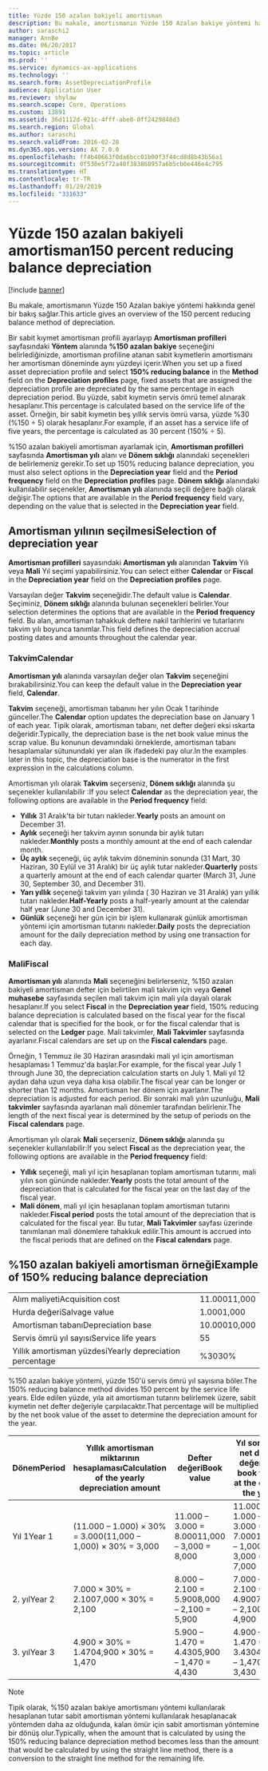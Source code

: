 ```yaml
---
title: Yüzde 150 azalan bakiyeli amortisman
description: Bu makale, amortismanın Yüzde 150 Azalan bakiye yöntemi hakkında genel bir bakış sağlar.
author: saraschi2
manager: AnnBe
ms.date: 06/20/2017
ms.topic: article
ms.prod: ''
ms.service: dynamics-ax-applications
ms.technology: ''
ms.search.form: AssetDepreciationProfile
audience: Application User
ms.reviewer: shylaw
ms.search.scope: Core, Operations
ms.custom: 13891
ms.assetid: 36d1112d-921c-4fff-abe0-0ff2429848d3
ms.search.region: Global
ms.author: saraschi
ms.search.validFrom: 2016-02-28
ms.dyn365.ops.version: AX 7.0.0
ms.openlocfilehash: ff4b40663f0da6bcc01b00f3f44cd8d8b43b56a1
ms.sourcegitcommit: 0f530e5f72a40f383868957a6b5cb0e446e4c795
ms.translationtype: HT
ms.contentlocale: tr-TR
ms.lasthandoff: 01/29/2019
ms.locfileid: "331633"
---
```

# <a name="150-percent-reducing-balance-depreciation"></a><span data-ttu-id="71e23-103">Yüzde 150 azalan bakiyeli amortisman</span><span class="sxs-lookup"><span data-stu-id="71e23-103">150 percent reducing balance depreciation</span></span>

[!include [banner](../includes/banner.md)]

<span data-ttu-id="71e23-104">Bu makale, amortismanın Yüzde 150 Azalan bakiye yöntemi hakkında genel bir bakış sağlar.</span><span class="sxs-lookup"><span data-stu-id="71e23-104">This article gives an overview of the 150 percent reducing balance method of depreciation.</span></span>

<span data-ttu-id="71e23-105">Bir sabit kıymet amortisman profili ayarlayıp **Amortisman profilleri** sayfasındaki **Yöntem** alanında **%150 azalan bakiye** seçeneğini belirlediğinizde, amortisman profiline atanan sabit kıymetlerin amortismanı her amortisman döneminde aynı yüzdeyi içerir.</span><span class="sxs-lookup"><span data-stu-id="71e23-105">When you set up a fixed asset depreciation profile and select **150% reducing balance** in the **Method** field on the **Depreciation profiles** page, fixed assets that are assigned the depreciation profile are depreciated by the same percentage in each depreciation period.</span></span> <span data-ttu-id="71e23-106">Bu yüzde, sabit kıymetin servis ömrü temel alınarak hesaplanır.</span><span class="sxs-lookup"><span data-stu-id="71e23-106">This percentage is calculated based on the service life of the asset.</span></span> <span data-ttu-id="71e23-107">Örneğin, bir sabit kıymetin beş yıllık servis ömrü varsa, yüzde %30 (%150 ÷ 5) olarak hesaplanır.</span><span class="sxs-lookup"><span data-stu-id="71e23-107">For example, if an asset has a service life of five years, the percentage is calculated as 30 percent (150% ÷ 5).</span></span> 

<span data-ttu-id="71e23-108">%150 azalan bakiyeli amortisman ayarlamak için, **Amortisman profilleri** sayfasında **Amortisman yılı** alanı ve **Dönem sıklığı** alanındaki seçenekleri de belirlemeniz gerekir.</span><span class="sxs-lookup"><span data-stu-id="71e23-108">To set up 150% reducing balance depreciation, you must also select options in the **Depreciation year** field and the **Period frequency** field on the **Depreciation profiles** page.</span></span> <span data-ttu-id="71e23-109">**Dönem sıklığı** alanındaki kullanılabilir seçenekler, **Amortisman yılı** alanında seçili değere bağlı olarak değişir.</span><span class="sxs-lookup"><span data-stu-id="71e23-109">The options that are available in the **Period frequency** field vary, depending on the value that is selected in the **Depreciation year** field.</span></span>

## <a name="selection-of-depreciation-year"></a><span data-ttu-id="71e23-110">Amortisman yılının seçilmesi</span><span class="sxs-lookup"><span data-stu-id="71e23-110">Selection of depreciation year</span></span>
<span data-ttu-id="71e23-111">**Amortisman profilleri** sayasındaki **Amortisman yılı** alanından **Takvim** Yılı veya **Mali** Yıl seçimi yapabilirsiniz.</span><span class="sxs-lookup"><span data-stu-id="71e23-111">You can select either **Calendar** or **Fiscal** in the **Depreciation year** field on the **Depreciation profiles** page.</span></span> 

<span data-ttu-id="71e23-112">Varsayılan değer **Takvim** seçeneğidir.</span><span class="sxs-lookup"><span data-stu-id="71e23-112">The default value is **Calendar**.</span></span> <span data-ttu-id="71e23-113">Seçiminiz, **Dönem sıklığı** alanında bulunan seçenekleri belirler.</span><span class="sxs-lookup"><span data-stu-id="71e23-113">Your selection determines the options that are available in the **Period frequency** field.</span></span> <span data-ttu-id="71e23-114">Bu alan, amortisman tahakkuk deftere nakil tarihlerini ve tutarlarını takvim yılı boyunca tanımlar.</span><span class="sxs-lookup"><span data-stu-id="71e23-114">This field defines the depreciation accrual posting dates and amounts throughout the calendar year.</span></span>

### <a name="calendar"></a><span data-ttu-id="71e23-115">Takvim</span><span class="sxs-lookup"><span data-stu-id="71e23-115">Calendar</span></span>

<span data-ttu-id="71e23-116">**Amortisman yılı** alanında varsayılan değer olan **Takvim** seçeneğini bırakabilirsiniz.</span><span class="sxs-lookup"><span data-stu-id="71e23-116">You can keep the default value in the **Depreciation year** field, **Calendar**.</span></span> 

<span data-ttu-id="71e23-117">**Takvim** seçeneği, amortisman tabanını her yılın Ocak 1 tarihinde günceller.</span><span class="sxs-lookup"><span data-stu-id="71e23-117">The **Calendar** option updates the depreciation base on January 1 of each year.</span></span> <span data-ttu-id="71e23-118">Tipik olarak, amortisman tabanı, net defter değeri eksi ıskarta değeridir.</span><span class="sxs-lookup"><span data-stu-id="71e23-118">Typically, the depreciation base is the net book value minus the scrap value.</span></span> <span data-ttu-id="71e23-119">Bu konunun devamındaki örneklerde, amortisman tabanı hesaplamalar sütunundaki yer alan ilk ifadedeki pay olur.</span><span class="sxs-lookup"><span data-stu-id="71e23-119">In the examples later in this topic, the depreciation base is the numerator in the first expression in the calculations column.</span></span> 

<span data-ttu-id="71e23-120">Amortisman yılı olarak **Takvim** seçerseniz, **Dönem sıklığı** alanında şu seçenekler kullanılabilir :</span><span class="sxs-lookup"><span data-stu-id="71e23-120">If you select **Calendar** as the depreciation year, the following options are available in the **Period frequency** field:</span></span>

-   <span data-ttu-id="71e23-121">**Yıllık** 31 Aralık'ta bir tutarı nakleder.</span><span class="sxs-lookup"><span data-stu-id="71e23-121">**Yearly** posts an amount on December 31.</span></span>
-   <span data-ttu-id="71e23-122">**Aylık** seçeneği her takvim ayının sonunda bir aylık tutarı nakleder.</span><span class="sxs-lookup"><span data-stu-id="71e23-122">**Monthly** posts a monthly amount at the end of each calendar month.</span></span>
-   <span data-ttu-id="71e23-123">**Üç aylık** seçeneği, üç aylık takvim döneminin sonunda (31 Mart, 30 Haziran, 30 Eylül ve 31 Aralık) bir üç aylık tutar nakleder.</span><span class="sxs-lookup"><span data-stu-id="71e23-123">**Quarterly** posts a quarterly amount at the end of each calendar quarter (March 31, June 30, September 30, and December 31).</span></span>
-   <span data-ttu-id="71e23-124">**Yarı yıllık** seçeneği takvim yarı yılında ( 30 Haziran ve 31 Aralık) yarı yıllık tutarı nakleder.</span><span class="sxs-lookup"><span data-stu-id="71e23-124">**Half-Yearly** posts a half-yearly amount at the calendar half year (June 30 and December 31).</span></span>
-   <span data-ttu-id="71e23-125">**Günlük** seçeneği her gün için bir işlem kullanarak günlük amortisman yöntemi için amortisman tutarını nakleder.</span><span class="sxs-lookup"><span data-stu-id="71e23-125">**Daily** posts the depreciation amount for the daily depreciation method by using one transaction for each day.</span></span>

### <a name="fiscal"></a><span data-ttu-id="71e23-126">Mali</span><span class="sxs-lookup"><span data-stu-id="71e23-126">Fiscal</span></span>

<span data-ttu-id="71e23-127">**Amortisman yılı** alanında **Mali** seçeneğini belirlerseniz, %150 azalan bakiyeli amortisman defter için belirtilen mali takvim için veya **Genel muhasebe** sayfasında seçilen mali takvim için mali yıla dayalı olarak hesaplanır.</span><span class="sxs-lookup"><span data-stu-id="71e23-127">If you select **Fiscal** in the **Depreciation year** field, 150% reducing balance depreciation is calculated based on the fiscal year for the fiscal calendar that is specified for the book, or for the fiscal calendar that is selected on the **Ledger** page.</span></span> <span data-ttu-id="71e23-128">Mali takvimler, **Mali Takvimler** sayfasında ayarlanır.</span><span class="sxs-lookup"><span data-stu-id="71e23-128">Fiscal calendars are set up on the **Fiscal calendars** page.</span></span> 

<span data-ttu-id="71e23-129">Örneğin, 1 Temmuz ile 30 Haziran arasındaki mali yıl için amortisman hesaplaması 1 Temmuz'da başlar.</span><span class="sxs-lookup"><span data-stu-id="71e23-129">For example, for the fiscal year July 1 through June 30, the depreciation calculation starts on July 1.</span></span> <span data-ttu-id="71e23-130">Mali yıl 12 aydan daha uzun veya daha kısa olabilir.</span><span class="sxs-lookup"><span data-stu-id="71e23-130">The fiscal year can be longer or shorter than 12 months.</span></span> <span data-ttu-id="71e23-131">Amortisman her dönem için ayarlanır.</span><span class="sxs-lookup"><span data-stu-id="71e23-131">The depreciation is adjusted for each period.</span></span> <span data-ttu-id="71e23-132">Bir sonraki mali yılın uzunluğu, **Mali takvimler** sayfasında ayarlanan mali dönemler tarafından belirlenir.</span><span class="sxs-lookup"><span data-stu-id="71e23-132">The length of the next fiscal year is determined by the setup of periods on the **Fiscal calendars** page.</span></span> 

<span data-ttu-id="71e23-133">Amortisman yılı olarak **Mali** seçerseniz, **Dönem sıklığı** alanında şu seçenekler kullanılabilir:</span><span class="sxs-lookup"><span data-stu-id="71e23-133">If you select **Fiscal** as the depreciation year, the following options are available in the **Period frequency** field:</span></span>

-   <span data-ttu-id="71e23-134">**Yıllık** seçeneği, mali yıl için hesaplanan toplam amortisman tutarını, mali yılın son gününde nakleder.</span><span class="sxs-lookup"><span data-stu-id="71e23-134">**Yearly** posts the total amount of the depreciation that is calculated for the fiscal year on the last day of the fiscal year.</span></span>
-   <span data-ttu-id="71e23-135">**Mali dönem**, mali yıl için hesaplanan toplam amortisman tutarını nakleder.</span><span class="sxs-lookup"><span data-stu-id="71e23-135">**Fiscal period** posts the total amount of the depreciation that is calculated for the fiscal year.</span></span> <span data-ttu-id="71e23-136">Bu tutar, **Mali Takvimler** sayfası üzerinde tanımlanan mali dönemlere tahakkuk edilir.</span><span class="sxs-lookup"><span data-stu-id="71e23-136">This amount is accrued into the fiscal periods that are defined on the **Fiscal calendars** page.</span></span>

## <a name="example-of-150-reducing-balance-depreciation"></a><span data-ttu-id="71e23-137">%150 azalan bakiyeli amortisman örneği</span><span class="sxs-lookup"><span data-stu-id="71e23-137">Example of 150% reducing balance depreciation</span></span>

|                                |        |
|--------------------------------|--------|
| <span data-ttu-id="71e23-138">Alım maliyeti</span><span class="sxs-lookup"><span data-stu-id="71e23-138">Acquisition cost</span></span>               | <span data-ttu-id="71e23-139">11.000</span><span class="sxs-lookup"><span data-stu-id="71e23-139">11,000</span></span> |
| <span data-ttu-id="71e23-140">Hurda değeri</span><span class="sxs-lookup"><span data-stu-id="71e23-140">Salvage value</span></span>                  | <span data-ttu-id="71e23-141">1.000</span><span class="sxs-lookup"><span data-stu-id="71e23-141">1,000</span></span>  |
| <span data-ttu-id="71e23-142">Amortisman tabanı</span><span class="sxs-lookup"><span data-stu-id="71e23-142">Depreciation base</span></span>              | <span data-ttu-id="71e23-143">10.000</span><span class="sxs-lookup"><span data-stu-id="71e23-143">10,000</span></span> |
| <span data-ttu-id="71e23-144">Servis ömrü yıl sayısı</span><span class="sxs-lookup"><span data-stu-id="71e23-144">Service life years</span></span>             | <span data-ttu-id="71e23-145">5</span><span class="sxs-lookup"><span data-stu-id="71e23-145">5</span></span>      |
| <span data-ttu-id="71e23-146">Yıllık amortisman yüzdesi</span><span class="sxs-lookup"><span data-stu-id="71e23-146">Yearly depreciation percentage</span></span> | <span data-ttu-id="71e23-147">%30</span><span class="sxs-lookup"><span data-stu-id="71e23-147">30%</span></span>    |

<span data-ttu-id="71e23-148">%150 azalan bakiye yöntemi, yüzde 150'ü servis ömrü yıl sayısına böler.</span><span class="sxs-lookup"><span data-stu-id="71e23-148">The 150% reducing balance method divides 150 percent by the service life years.</span></span> <span data-ttu-id="71e23-149">Elde edilen yüzde, yıla ait amortisman tutarını belirlemek üzere, sabit kıymetin net defter değeriyle çarpılacaktır.</span><span class="sxs-lookup"><span data-stu-id="71e23-149">That percentage will be multiplied by the net book value of the asset to determine the depreciation amount for the year.</span></span>

| <span data-ttu-id="71e23-150">Dönem</span><span class="sxs-lookup"><span data-stu-id="71e23-150">Period</span></span> | <span data-ttu-id="71e23-151">Yıllık amortisman miktarının hesaplaması</span><span class="sxs-lookup"><span data-stu-id="71e23-151">Calculation of the yearly depreciation amount</span></span> | <span data-ttu-id="71e23-152">Defter değeri</span><span class="sxs-lookup"><span data-stu-id="71e23-152">Book value</span></span>             | <span data-ttu-id="71e23-153">Yıl sonunda net defter değeri</span><span class="sxs-lookup"><span data-stu-id="71e23-153">Net book value at the end of the year</span></span> |
|--------|-----------------------------------------------|------------------------|---------------------------------------|
| <span data-ttu-id="71e23-154">Yıl 1</span><span class="sxs-lookup"><span data-stu-id="71e23-154">Year 1</span></span> | <span data-ttu-id="71e23-155">(11.000 – 1.000) × 30% = 3.000</span><span class="sxs-lookup"><span data-stu-id="71e23-155">(11,000 – 1,000) × 30% = 3,000</span></span>                | <span data-ttu-id="71e23-156">11.000 – 3.000 = 8.000</span><span class="sxs-lookup"><span data-stu-id="71e23-156">11,000 – 3,000 = 8,000</span></span> | <span data-ttu-id="71e23-157">11.000 – 1.000 – 3.000 = 7.000</span><span class="sxs-lookup"><span data-stu-id="71e23-157">11,000 – 1,000 – 3,000 = 7,000</span></span>        |
| <span data-ttu-id="71e23-158">2. yıl</span><span class="sxs-lookup"><span data-stu-id="71e23-158">Year 2</span></span> | <span data-ttu-id="71e23-159">7.000 × 30% = 2.100</span><span class="sxs-lookup"><span data-stu-id="71e23-159">7,000 × 30% = 2,100</span></span>                           | <span data-ttu-id="71e23-160">8.000 – 2.100 = 5.900</span><span class="sxs-lookup"><span data-stu-id="71e23-160">8,000 – 2,100 = 5,900</span></span>  | <span data-ttu-id="71e23-161">7.000 – 2.100 = 4.900</span><span class="sxs-lookup"><span data-stu-id="71e23-161">7,000 – 2,100 = 4,900</span></span>                 |
| <span data-ttu-id="71e23-162">3. yıl</span><span class="sxs-lookup"><span data-stu-id="71e23-162">Year 3</span></span> | <span data-ttu-id="71e23-163">4.900 × 30% = 1.470</span><span class="sxs-lookup"><span data-stu-id="71e23-163">4,900 × 30% = 1,470</span></span>                           | <span data-ttu-id="71e23-164">5.900 – 1.470 = 4.430</span><span class="sxs-lookup"><span data-stu-id="71e23-164">5,900 – 1,470 = 4,430</span></span>  | <span data-ttu-id="71e23-165">4.900 – 1.470 = 3.430</span><span class="sxs-lookup"><span data-stu-id="71e23-165">4,900 – 1,470 = 3,430</span></span>                 |

> [!NOTE]
> <span data-ttu-id="71e23-166">Tipik olarak, %150 azalan bakiye amortismanı yöntemi kullanılarak hesaplanan tutar sabit amortisman yöntemi kullanılarak hesaplanacak yöntemden daha az olduğunda, kalan ömür için sabit amortisman yöntemine bir dönüş olur.</span><span class="sxs-lookup"><span data-stu-id="71e23-166">Typically, when the amount that is calculated by using the 150% reducing balance depreciation method becomes less than the amount that would be calculated by using the straight line method, there is a conversion to the straight line method for the remaining life.</span></span>



